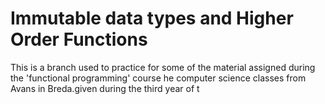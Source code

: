 # Immutable data types and Higher Order Functions
This is a branch used to practice for some of the material assigned during the 'functional programming' course
he computer science classes from Avans in Breda.given during the third year of t